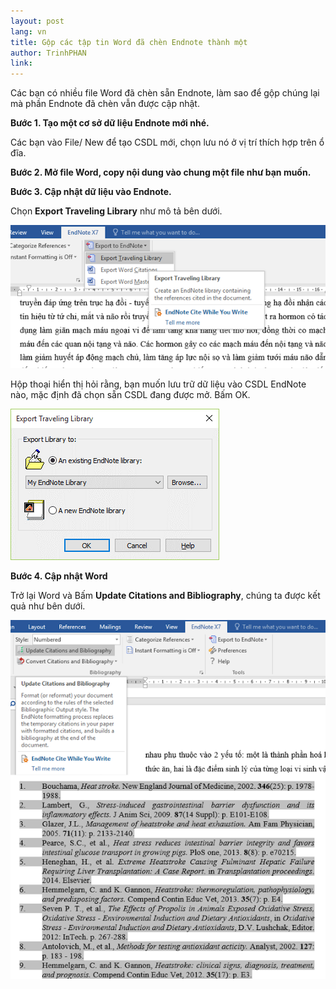 ```yaml
---
layout: post
lang: vn
title: Gộp các tập tin Word đã chèn Endnote thành một
author: TrinhPHAN
link: 
---
```


Các bạn có nhiều file Word đã chèn sẵn Endnote, làm sao để gộp chúng lại mà phần Endnote đã chèn vẫn được cập nhật.

**Bước 1. Tạo một cơ sở dữ liệu Endnote mới nhé.**

Các bạn vào File/ New để tạo CSDL mới, chọn lưu nó ở vị trí thích hợp trên ổ đĩa.

**Bước 2. Mở file Word, copy nội dung vào chung một file như bạn muốn.**

**Bước 3. Cập nhật dữ liệu vào Endnote.**

Chọn **Export Traveling Library** như mô tả bên dưới.

![](/images/vn_tut/gop-endnote/pic1.png)

Hộp thoại hiển thị hỏi rằng, bạn muốn lưu trữ dữ liệu vào CSDL EndNote nào, mặc định đã chọn sẵn CSDL đang được mở. Bấm OK.

![](/images/vn_tut/gop-endnote/pic2.png)

**Bước 4. Cập nhật Word**

Trở lại Word và Bấm **Update Citations and Bibliography**, chúng ta được kết quả như bên dưới.

![](/images/vn_tut/gop-endnote/pic4.png)
